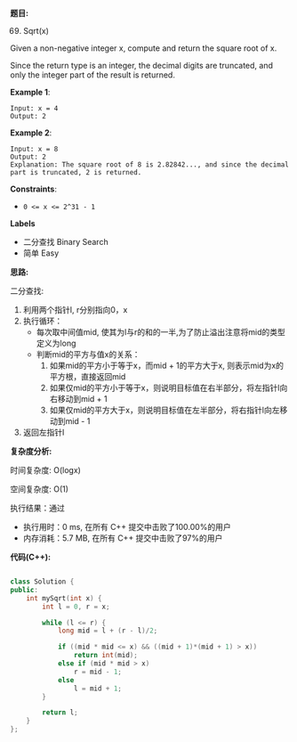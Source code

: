 **题目:**

69. Sqrt(x)

Given a non-negative integer x, compute and return the square root of x.

Since the return type is an integer, the decimal digits are truncated, and only the integer part of the result is returned.

**Example 1**:
```
Input: x = 4
Output: 2
```

**Example 2**:
```
Input: x = 8
Output: 2
Explanation: The square root of 8 is 2.82842..., and since the decimal part is truncated, 2 is returned.
```

**Constraints**:
- `0 <= x <= 2^31 - 1`

**Labels**
- 二分查找 Binary Search
- 简单 Easy

**思路:**

二分查找: 
1. 利用两个指针l, r分别指向0，x
2. 执行循环：
    - 每次取中间值mid, 使其为l与r的和的一半,为了防止溢出注意将mid的类型定义为long
    - 判断mid的平方与值x的关系：
      1) 如果mid的平方小于等于x，而mid + 1的平方大于x, 则表示mid为x的平方根，直接返回mid
      2) 如果仅mid的平方小于等于x，则说明目标值在右半部分，将左指针l向右移动到mid + 1
      3) 如果仅mid的平方大于x，则说明目标值在左半部分，将右指针l向左移动到mid - 1
3. 返回左指针l

**复杂度分析:**

时间复杂度: O(logx)

空间复杂度: O(1)

执行结果：通过
- 执行用时：0 ms, 在所有 C++ 提交中击败了100.00%的用户
- 内存消耗：5.7 MB, 在所有 C++ 提交中击败了97%的用户

**代码(C++):**
```C++

class Solution {
public:
    int mySqrt(int x) {
        int l = 0, r = x;

        while (l <= r) {
            long mid = l + (r - l)/2;

            if ((mid * mid <= x) && ((mid + 1)*(mid + 1) > x))
                return int(mid);
            else if (mid * mid > x)
                r = mid - 1;
            else
                l = mid + 1;
        }

        return l;
    }
};
```